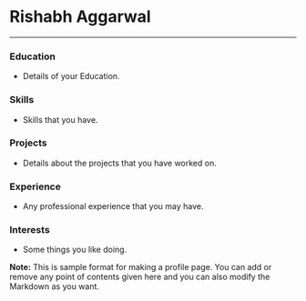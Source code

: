 # Rishabh Aggarwal

-------
### Education

- Details of your Education.

### Skills

- Skills that you have.

### Projects

- Details about the projects that you have worked on.

### Experience

- Any professional experience that you may have.

### Interests

- Some things you like doing.



**Note:** This is sample format for making a profile page. You can add or remove any point of contents given here and you can also modify the Markdown as you want.
